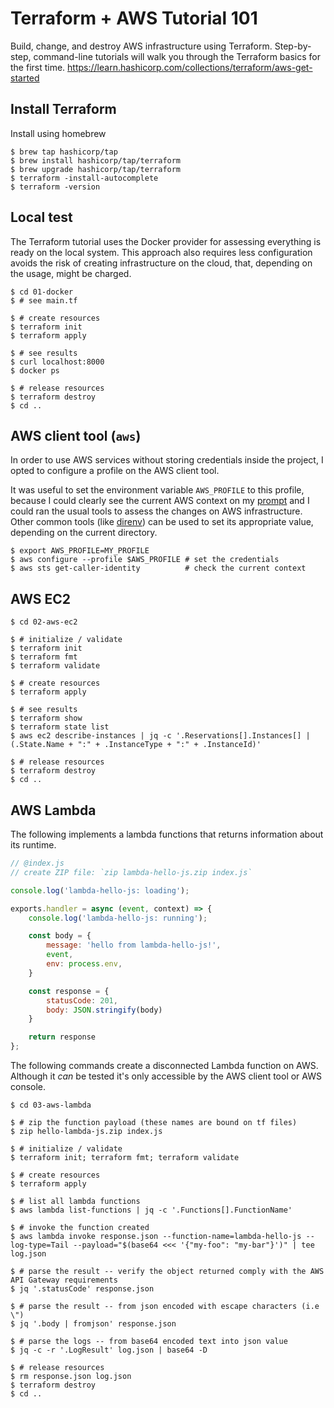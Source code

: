 # Terraform + AWS Tutorial 101

Build, change, and destroy AWS infrastructure using Terraform. Step-by-step, command-line tutorials will walk you through the Terraform basics for the first time. https://learn.hashicorp.com/collections/terraform/aws-get-started

## Install Terraform

Install using homebrew
```shell
$ brew tap hashicorp/tap
$ brew install hashicorp/tap/terraform
$ brew upgrade hashicorp/tap/terraform
$ terraform -install-autocomplete
$ terraform -version
```

## Local test
The Terraform tutorial uses the Docker provider for assessing everything is
ready on the local system. This approach also requires less configuration
avoids the risk of creating infrastructure on the cloud, that, depending
on the usage, might be charged.

```shell
$ cd 01-docker
$ # see main.tf

$ # create resources
$ terraform init
$ terraform apply

$ # see results
$ curl localhost:8000
$ docker ps

$ # release resources
$ terraform destroy
$ cd ..
```

## AWS client tool (`aws`)
In order to use AWS services without storing credentials inside the project,
I opted to configure a profile on the AWS client tool.

It was useful to set the environment variable `AWS_PROFILE` to this profile,
because I could clearly see the current AWS context on my
[prompt](https://starship.rs/) and I could ran the usual tools to assess the
changes on AWS infrastructure. Other common tools (like
[direnv](https://direnv.net/#/)) can be used to set its appropriate value,
depending on the current directory.

```shell
$ export AWS_PROFILE=MY_PROFILE
$ aws configure --profile $AWS_PROFILE # set the credentials
$ aws sts get-caller-identity          # check the current context
```

## AWS EC2

```shell
$ cd 02-aws-ec2

$ # initialize / validate
$ terraform init
$ terraform fmt
$ terraform validate

$ # create resources
$ terraform apply

$ # see results
$ terraform show
$ terraform state list
$ aws ec2 describe-instances | jq -c '.Reservations[].Instances[] | (.State.Name + ":" + .InstanceType + ":" + .InstanceId)'

$ # release resources
$ terraform destroy
$ cd ..
```

## AWS Lambda

The following implements a lambda functions that returns information about its
runtime.

```js
// @index.js
// create ZIP file: `zip lambda-hello-js.zip index.js`

console.log('lambda-hello-js: loading');

exports.handler = async (event, context) => {
    console.log('lambda-hello-js: running');

    const body = {
        message: 'hello from lambda-hello-js!',
        event,
        env: process.env,
    }

    const response = {
        statusCode: 201,
        body: JSON.stringify(body)
    }

    return response
};

```

The following commands create a disconnected Lambda function on AWS. Although
it _can_ be tested it's only accessible by the AWS client tool or AWS console.

```shell
$ cd 03-aws-lambda

$ # zip the function payload (these names are bound on tf files)
$ zip hello-lambda-js.zip index.js

$ # initialize / validate
$ terraform init; terraform fmt; terraform validate

$ # create resources
$ terraform apply

$ # list all lambda functions
$ aws lambda list-functions | jq -c '.Functions[].FunctionName'

$ # invoke the function created
$ aws lambda invoke response.json --function-name=lambda-hello-js --log-type=Tail --payload="$(base64 <<< '{"my-foo": "my-bar"}')" | tee log.json

$ # parse the result -- verify the object returned comply with the AWS API Gateway requirements
$ jq '.statusCode' response.json

$ # parse the result -- from json encoded with escape characters (i.e \")
$ jq '.body | fromjson' response.json

$ # parse the logs -- from base64 encoded text into json value
$ jq -c -r '.LogResult' log.json | base64 -D

$ # release resources
$ rm response.json log.json
$ terraform destroy
$ cd ..
```
